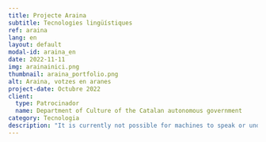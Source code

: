```yaml
---
title: Projecte Araina
subtitle: Tecnologies lingüístiques
ref: araina
lang: en
layout: default
modal-id: araina_en
date: 2022-11-11
img: arainainici.png
thumbnail: araina_portfolio.png
alt: Araina, votzes en aranes
project-date: Octubre 2022
client:
  type: Patrocinador
  name: Department of Culture of the Catalan autonomous government
category: Tecnologia
description: "It is currently not possible for machines to speak or understand Aranese. For this to be possible, a database with hundreds of hours of voice recordings in this variety of the Occitan language is needed. To remedy this, from Col·lectivaT we have launched <a href='www.projecte-araina.org'>Projecte Araina: votzes en Aranés</a> to promote the creation of the first speech corpus in Aranese based on collective participation. To start collecting Aranese voice samples, we have organized a voice marathon where the voices of Aranese speakers of various ages, registers and languages will be recorded. <p>For more information, see our <a href='/blog/2022-11-23-inici-projecte-araina/'>blog post</a>."
---
```

